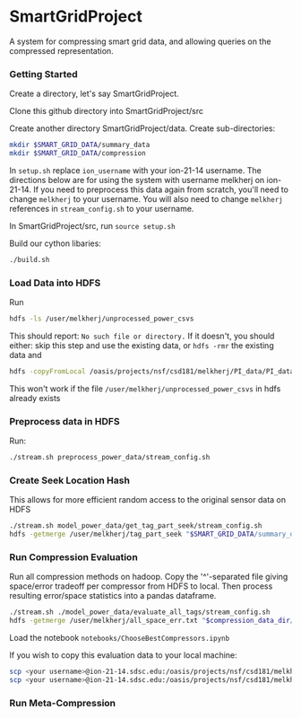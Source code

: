 SmartGridProject
================

A system for compressing smart grid data, and allowing queries on the compressed representation.  

### Getting Started ###
Create a directory, let's say SmartGridProject.  

Clone this github directory into SmartGridProject/src

Create another directory SmartGridProject/data.  Create sub-directories:
```bash
mkdir $SMART_GRID_DATA/summary_data
mkdir $SMART_GRID_DATA/compression
```

In `setup.sh` replace `ion_username` with your ion-21-14 username.  The directions below are for using the system with username melkherj on ion-21-14.  If you need to preprocess this data again from scratch, you'll need to change `melkherj` to your username.  You will also need to change `melkherj` references in `stream_config.sh` to your username.  

In SmartGridProject/src, run `source setup.sh`

Build our cython libaries:
```bash 
./build.sh
```


### Load Data into HDFS ###
Run 
```bash 
hdfs -ls /user/melkherj/unprocessed_power_csvs
```
This should report: `No such file or directory.`  If it doesn't, you should either: skip this step and use the existing data, or `hdfs -rmr` the existing data and 

```bash
hdfs -copyFromLocal /oasis/projects/nsf/csd181/melkherj/PI_data/PI_datasets/oledb_phase1 /user/melkherj/unprocessed_power_csvs
```
This won't work if the file `/user/melkherj/unprocessed_power_csvs` in hdfs already exists

### Preprocess data in HDFS ###
Run: 
```bash
./stream.sh preprocess_power_data/stream_config.sh
```

### Create Seek Location Hash ###
This allows for more efficient random access to the original sensor data on HDFS
    
```bash
./stream.sh model_power_data/get_tag_part_seek/stream_config.sh
hdfs -getmerge /user/melkherj/tag_part_seek "$SMART_GRID_DATA/summary_data/tag_part_seek"
````

### Run Compression Evaluation ###
Run all compression methods on hadoop.  Copy the '^'-separated file giving space/error tradeoff per compressor from HDFS to local.  Then process resulting error/space statistics into a pandas dataframe.  

``` bash
./stream.sh ./model_power_data/evaluate_all_tags/stream_config.sh
hdfs -getmerge /user/melkherj/all_space_err.txt "$compression_data_dir/all_space_err.txt"
```

Load the notebook `notebooks/ChooseBestCompressors.ipynb`

If you wish to copy this evaluation data to your local machine:
```bash
scp <your username>@ion-21-14.sdsc.edu:/oasis/projects/nsf/csd181/melkherj/PI_data/compression/all_space_err.txt <your local root>/data/compression/all_space_err.txt
scp <your username>@ion-21-14.sdsc.edu:/oasis/projects/nsf/csd181/melkherj/PI_data/summary_data/tag_part_seek <your local root>/data/summary_data/tag_part_seek
```


### Run Meta-Compression ###
